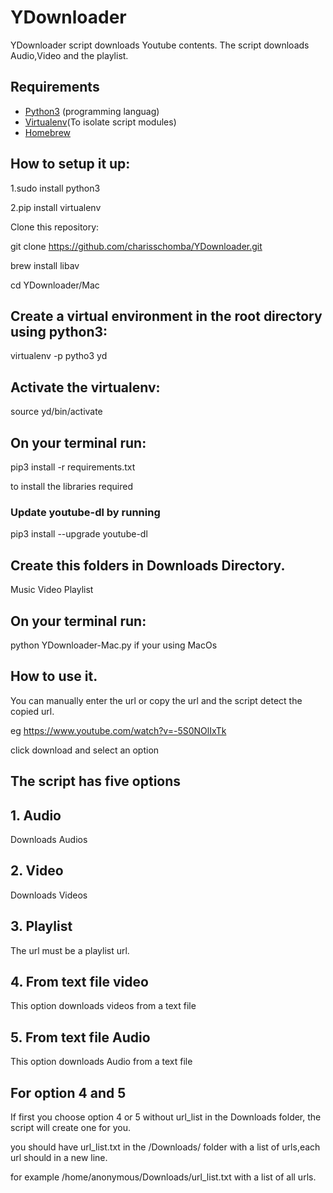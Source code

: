 # YDownloader
YDownloader script downloads Youtube contents.
The script downloads Audio,Video and the playlist.

## Requirements

- [Python3](https://www.python.org/) (programming languag)
- [Virtualenv](https://virtualenv.pypa.io/en/stable/)(To isolate script modules)
- [Homebrew](https://brew.sh/)

## How to setup it up:

1.sudo install python3

2.pip install virtualenv

Clone this repository:

git clone  https://github.com/charisschomba/YDownloader.git

brew install libav 

cd YDownloader/Mac

## Create a virtual environment in the root directory using python3:

virtualenv -p pytho3 yd

## Activate the virtualenv:

source yd/bin/activate

## On your terminal run:

pip3 install -r requirements.txt

to install the libraries required

### Update youtube-dl by running 

pip3 install --upgrade youtube-dl

## Create this folders in Downloads Directory.

Music
Video
Playlist

## On your terminal run:

python YDownloader-Mac.py if your using MacOs


## How to use it.
You can manually enter the url or copy the url and the script detect the copied url.

eg https://www.youtube.com/watch?v=-5S0NOlIxTk 

click download and select an option

## The  script has five options
## 1. Audio

Downloads Audios

## 2. Video

Downloads Videos

## 3. Playlist

The url must be a playlist url.

## 4. From text file video

This option downloads videos from a text file

## 5. From text file Audio

This option downloads Audio from a text file

## For option 4 and 5

If first you choose option 4 or 5 without url_list in the Downloads folder,
the script will create one for you.

you should have url_list.txt in the /Downloads/ folder with a list of urls,each url should in a new line.

for example /home/anonymous/Downloads/url_list.txt with a list of all urls.



















